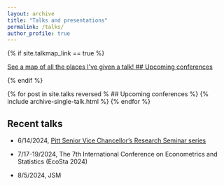 ```yaml
---
layout: archive
title: "Talks and presentations"
permalink: /talks/
author_profile: true
---
```


{% if site.talkmap_link == true %}

<p style="text-decoration:underline;"><a href="/talkmap.html">See a map of all the places I've given a talk! ## Upcoming conferences </a></p>

{% endif %}

{% for post in site.talks reversed 
% ## Upcoming conferences %}
  {% include archive-single-talk.html %}
{% endfor %}

## Recent talks

* 6/14/2024, [Pitt Senior Vice Chancellor’s Research Seminar series](https://calendar.pitt.edu/event/integrating_single-cell_and_tissue_omics_population-level_cell_type-specific_insights)

* 7/17-19/2024, The 7th International Conference on Econometrics and Statistics (EcoSta 2024)

* 8/5/2024, JSM


